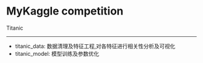 <!--
 * @Date: 2020-07-07 18:55:48
 * @LastEditors: Louis Wang
 * @LastEditTime: 2020-07-08 20:26:19
 * @FilePath: \kaggle\README.md
--> 
# MyKaggle competition
Titanic
- - - -
- titanic_data: 数据清理及特征工程,对各特征进行相关性分析及可视化
- titanic_model: 模型训练及参数优化
